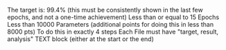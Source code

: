 The target is: 99.4% (this must be consistently shown in the last few epochs, and not a one-time achievement) Less than or equal to 15 Epochs Less than 10000 Parameters (additional points for doing this in less than 8000 pts) To do this in exactly 4 steps Each File must have "target, result, analysis" TEXT block (either at the start or the end)
